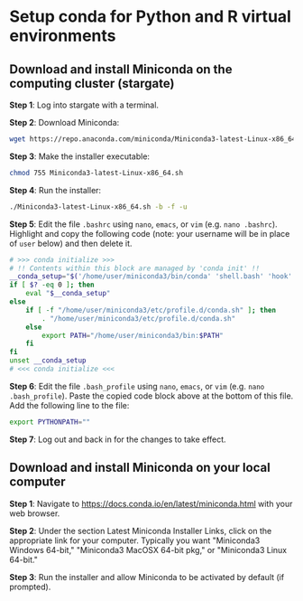 # Setup conda for Python and R virtual environments

## Download and install Miniconda on the computing cluster (stargate)

**Step 1**: Log into stargate with a terminal.

**Step 2**: Download Miniconda:

```bash
wget https://repo.anaconda.com/miniconda/Miniconda3-latest-Linux-x86_64.sh
```

**Step 3**: Make the installer executable:

```bash
chmod 755 Miniconda3-latest-Linux-x86_64.sh
```

**Step 4**: Run the installer:

```bash
./Miniconda3-latest-Linux-x86_64.sh -b -f -u
```

**Step 5**: Edit the file `.bashrc` using `nano`, `emacs`, or `vim` (e.g. `nano .bashrc`).
Highlight and copy the following code (note: your username will be in place of `user` below) and then delete it.

```bash
# >>> conda initialize >>>
# !! Contents within this block are managed by 'conda init' !!
__conda_setup="$('/home/user/miniconda3/bin/conda' 'shell.bash' 'hook' 2> /dev/null)"
if [ $? -eq 0 ]; then
    eval "$__conda_setup"
else
    if [ -f "/home/user/miniconda3/etc/profile.d/conda.sh" ]; then
        . "/home/user/miniconda3/etc/profile.d/conda.sh"
    else
        export PATH="/home/user/miniconda3/bin:$PATH"
    fi
fi
unset __conda_setup
# <<< conda initialize <<<
```

**Step 6**: Edit the file `.bash_profile` using `nano`, `emacs`, or `vim` (e.g. `nano .bash_profile`).
Paste the copied code block above at the bottom of this file. Add the following line to the file:

```bash
export PYTHONPATH=""
```

**Step 7**: Log out and back in for the changes to take effect.

## Download and install Miniconda on your local computer

**Step 1**: Navigate to https://docs.conda.io/en/latest/miniconda.html with your web browser.

**Step 2**: Under the section Latest Miniconda Installer Links, click on the appropriate link for your computer.
Typically you want "Miniconda3 Windows 64-bit," "Miniconda3 MacOSX 64-bit pkg," or "Miniconda3 Linux 64-bit."

**Step 3**: Run the installer and allow Miniconda to be activated by default (if prompted).
